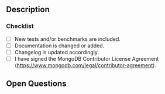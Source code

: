 <!--
  ^^^^^
  Please fill the title above according to https://www.conventionalcommits.org/en/v1.0.0/.

  type(scope): message <TICKET-NUMBER-IF-ANY>

  eg. fix(type-hint): infer type of a constant for type checking INTELLIJ-1111
-->
## Description
<!--- Describe your changes in detail so reviewers have enough content on what this PR aims to achieve -->
<!--- If applicable, describe (or illustrate) architecture flow -->

### Checklist
- [ ] New tests and/or benchmarks are included.
- [ ] Documentation is changed or added.
- [ ] Changelog is updated accordingly.
- [ ] I have signed the MongoDB Contributor License Agreement (https://www.mongodb.com/legal/contributor-agreement).

## Open Questions
<!--- Any particular areas you'd like reviewers to pay attention to? -->